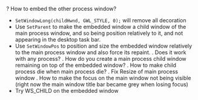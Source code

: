 ? How to embed the other process window?
  - `SetWindowLong(childHwnd, GWL_STYLE, 0);` will remove all decoration
  - Use `SetParent` to make the embedded window a child window of the main process window, and so being position relatively to it, and not appearing in the desktop task bar.
  - Use `SetWindowPos` to position and size the embedded window relatively to the main process window and also force its repaint.
. Does it work with any process?
. How do you create a main process child window remaining on top of the embedded window?
. How to make child process die when main process die?
. Fix Resize of main process window
. How to make the focus on the main window not being visible (right now the main window title bar became grey when losing focus)
  - Try WS_CHILD on the embedded window